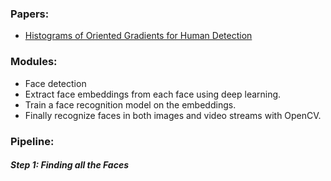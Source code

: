### Papers: 

- [Histograms of Oriented Gradients for Human Detection](http://lear.inrialpes.fr/people/triggs/pubs/Dalal-cvpr05.pdf)


### Modules:

- Face detection
- Extract face embeddings from each face using deep learning.
- Train a face recognition model on the embeddings.
- Finally recognize faces in both images and video streams with OpenCV.


### Pipeline: 

##### Step 1: Finding all the Faces

